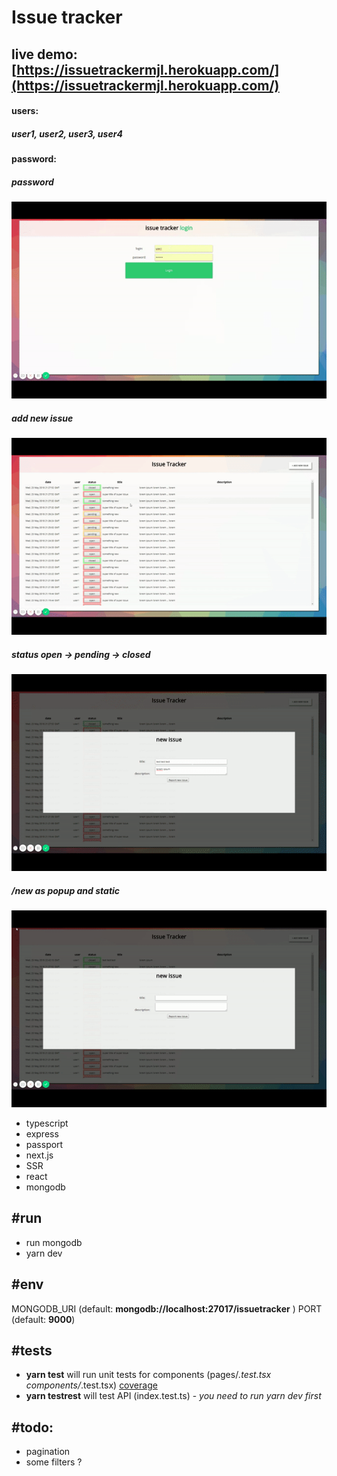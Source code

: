 Issue tracker
========
## live demo: [https://issuetrackermjl.herokuapp.com/](https://issuetrackermjl.herokuapp.com/)
#### users:
##### user1, user2, user3, user4
#### password:
##### password


![alt text](show.gif)
##### add new issue
![alt text](show2.gif)
##### status open -> pending -> closed
![alt text](show3.gif)
##### /new as popup and static 
![alt text](show4.gif)

* typescript
* express
* passport
* next.js
* SSR
* react
* mongodb


#run
--------
- run mongodb 
- yarn dev 


#env
--------
MONGODB_URI (default: __mongodb://localhost:27017/issuetracker__ )
PORT (default: __9000__)

#tests
--------

- __yarn test__ 
will run unit tests for components  (pages/*.test.tsx components/*.test.tsx)
[coverage](https://issuetrackermjl.herokuapp.com/static/coverage/index.html)
- __yarn testrest__
will test API (index.test.ts) - *you need to run yarn dev first*


#todo:
--------

- pagination
- some filters ?
